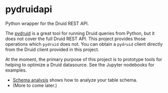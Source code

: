 # pydruidapi
Python wrapper for the Druid REST API.

The [pydruid](https://pypi.org/project/pydruid/) is a great tool for running Druid queries
from Python, but it does not cover the full Druid REST API. This project provides those
operations which `pydruid` does not. You can obtain a `pydruid` client directly from
the Druid client provided in this project.

At the moment, the primary purpose of this project is to prototype tools for helping
to optimize a Druid datasource. See the Jupyter nodebooks for examples.

* [Schema analysis](https://nbviewer.jupyter.org/github/paul-rogers/pydruidapi/blob/main/Schema.ipynb) shows how to analyze your table schema.
* (More to come later.)
